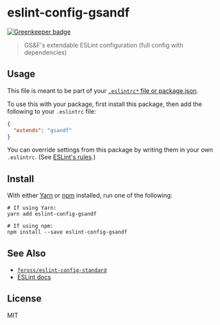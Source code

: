 # eslint-config-gsandf

[![Greenkeeper badge](https://badges.greenkeeper.io/gsandf/eslint-config-gsandf.svg)](https://greenkeeper.io/)

> GS&F's extendable ESLint configuration (full config with dependencies)

## Usage

This file is meant to be part of your [`.eslintrc*` file or package.json](http://eslint.org/docs/user-guide/configuring#configuration-file-formats).


To use this with your package, first install this package, then add the following to your `.eslintrc` file:

```json
{
  "extends": "gsandf"
}
```

You can override settings from this package by writing them in your own `.eslintrc`. (See [ESLint's rules](http://eslint.org/docs/rules/).)

## Install

With either [Yarn](https://yarnpkg.com/) or [npm](https://www.npmjs.com/) installed, run one of the following:

```shell
# If using Yarn:
yarn add eslint-config-gsandf

# If using npm:
npm install --save eslint-config-gsandf
```

## See Also

- [`feross/eslint-config-standard`](https://github.com/feross/eslint-config-standard)
- [ESLint docs](http://eslint.org/)

## License

MIT
